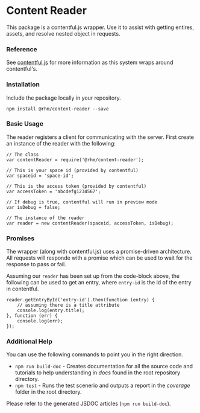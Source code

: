# Content Reader

This package is a contentful.js wrapper. Use it to assist with getting entires, assets, and resolve nested object in requests.

### Reference

See [contentful.js](https://github.com/contentful/contentful.js) for more information as this system wraps around contentful's.

### Installation

Include the package locally in your repository.

`npm install @rhm/content-reader --save`

### Basic Usage

The reader registers a client for communicating with the server. First create an instance of the reader with the following:

```
// The class
var contentReader = require('@rhm/content-reader');

// This is your space id (provided by contentful)
var spaceid = 'space-id';

// This is the access token (provided by contentful)
var accessToken = 'abcdefg1234567';

// If debug is true, contentful will run in preview mode
var isDebug = false;

// The instance of the reader
var reader = new contentReader(spaceid, accessToken, isDebug);
```

### Promises

The wrapper (along with contentful.js) uses a promise-driven architecture. All requests will responde with a promise which can be used to wait for the response to pass or fail.

Assuming our `reader` has been set up from the code-block above, the following can be used to get an entry, where `entry-id` is the id of the entry in contentful.

```
reader.getEntryById('entry-id').then(function (entry) {
    // assuming there is a title attribute
    console.log(entry.title);
}, function (err) {
    console.log(err);
});
```

### Additional Help

You can use the following commands to point you in the right direction.

* `npm run build-doc` - Creates documentation for all the source code and tutorials to help understanding in *docs* found in the root repository directory.
* `npm test` - Runs the test scenerio and outputs a report in the *coverage* folder in the root directory.

Please refer to the generated JSDOC articles (`npm run build-doc`).
